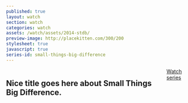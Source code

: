```yaml
---
published: true
layout: watch
section: watch
categories: watch
assets: /watch/assets/2014-stdb/
preview-image: http://placekitten.com/300/200
stylesheet: true
javascript: true
series-id: small-things-big-difference
---
```


<section class="page-section section-first">
  <div class="row">
    <div class="medium-6 columns">
      <h1>Nice title goes here about Small Things Big Difference.</h1>
      <a href="#messages" class="action down-2-black">Watch series</a>
    </div>
  </div>
</section>